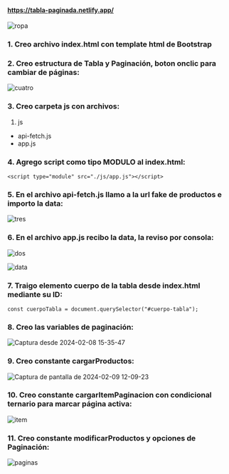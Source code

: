 #### https://tabla-paginada.netlify.app/

![ropa](https://github.com/pedro-donoso/tabla-paginada/assets/68760595/20c4c8dc-ed82-406f-acc8-683f2a7921a6)

### 1. Creo archivo index.html con template html de Bootstrap

### 2. Creo estructura de Tabla y Paginación, boton onclic para cambiar de páginas:

![cuatro](https://github.com/pedro-donoso/tabla-paginada/assets/68760595/e5995799-553b-4f17-b673-327939afd8a7)

### 3. Creo carpeta js con archivos:

1. js
 - api-fetch.js
 - app.js 

### 4. Agrego script como tipo MODULO al index.html:

```
<script type="module" src="./js/app.js"></script>
```
### 5. En el archivo api-fetch.js llamo a la url fake de productos e importo la data:

![tres](https://github.com/pedro-donoso/tabla-paginada/assets/68760595/a1441380-9e4e-45b0-a61d-845dba341a16)


### 6. En el archivo app.js recibo la data, la reviso por consola:

![dos](https://github.com/pedro-donoso/tabla-paginada/assets/68760595/baa0d64a-9997-4d43-9c1f-6c1e0efb6bd8)



![data](https://github.com/pedro-donoso/tabla-paginada/assets/68760595/87450758-4461-4f62-b8b3-3a9290315436)

### 7. Traigo elemento cuerpo de la tabla desde index.html mediante su ID:
```
const cuerpoTabla = document.querySelector("#cuerpo-tabla");
```

### 8. Creo las variables de paginación:
![Captura desde 2024-02-08 15-35-47](https://github.com/pedro-donoso/tabla-paginada/assets/68760595/33fbd563-4f19-459b-b8d7-2eade7bbd99b)


### 9. Creo constante cargarProductos:
![Captura de pantalla de 2024-02-09 12-09-23](https://github.com/pedro-donoso/tabla-paginada/assets/68760595/b3b26579-d177-48ec-b6d8-4b7643574d75)

### 10. Creo constante cargarItemPaginacion con condicional ternario para marcar página activa:
![item](https://github.com/pedro-donoso/tabla-paginada/assets/68760595/d7aed9e4-0450-45b0-9bc1-efa95247607d)

### 11. Creo constante modificarProductos y opciones de Paginación:

![paginas](https://github.com/pedro-donoso/tabla-paginada/assets/68760595/17ab4d19-af6f-461d-83bd-52a9c9bcaab0)

